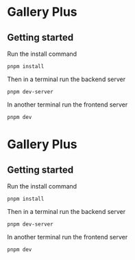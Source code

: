 # Gallery Plus

## Getting started

Run the install command

```
pnpm install
```

Then in a terminal run the backend server

```
pnpm dev-server
```

In another terminal run the frontend server

```
pnpm dev
```

# Gallery Plus

## Getting started

Run the install command

```
pnpm install
```

Then in a terminal run the backend server

```
pnpm dev-server
```

In another terminal run the frontend server

```
pnpm dev
```
